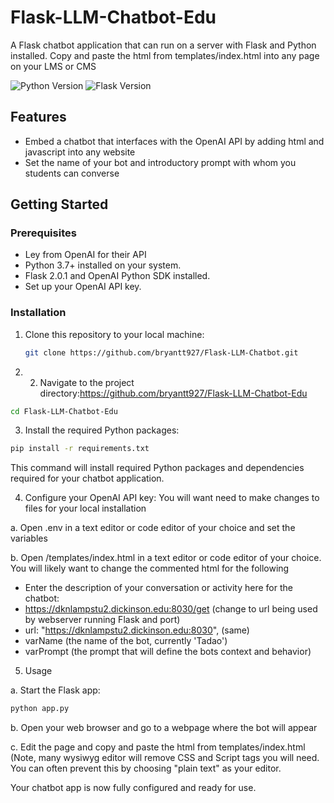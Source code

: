 # Flask-LLM-Chatbot-Edu
A Flask chatbot application that can run on a server with Flask and Python installed.  Copy and paste the html from templates/index.html into any page on your LMS or CMS

![Python Version](https://img.shields.io/badge/Python-3.9-blue)
![Flask Version](https://img.shields.io/badge/Flask-3.0.2-green)


## Features

- Embed a chatbot that interfaces with the OpenAI API by adding html and javascript into any website
- Set the name of your bot and introductory prompt with whom you students can converse

## Getting Started

### Prerequisites

- Ley from OpenAI for their API
- Python 3.7+ installed on your system.
- Flask 2.0.1 and OpenAI Python SDK installed.
- Set up your OpenAI API key.

### Installation

1. Clone this repository to your local machine:

   ```bash
   git clone https://github.com/bryantt927/Flask-LLM-Chatbot.git
    ```

2. 2. Navigate to the project directory:https://github.com/bryantt927/Flask-LLM-Chatbot-Edu
```bash
cd Flask-LLM-Chatbot-Edu
```
3. Install the required Python packages:
```bash
pip install -r requirements.txt
```
This command will install required Python packages and dependencies required for your chatbot application.

4. Configure your OpenAI API key:
You will want need to make changes to files for your local installation

a. Open .env in a text editor or code editor of your choice and set the variables

b. Open /templates/index.html in a text editor or code editor of your choice.  You will likely want to change the commented html for the following

- <div class="title">Enter the description of your conversation or activity here for the chatbot:</div>
- https://dknlampstu2.dickinson.edu:8030/get  (change to url being used by webserver running Flask and port)
- url: "https://dknlampstu2.dickinson.edu:8030", (same)
- varName (the name of the bot, currently 'Tadao')
- varPrompt (the prompt that will define the bots context and behavior)


5. Usage

a. Start the Flask app:
```bash
python app.py
```
b. Open your web browser and go to a webpage where the bot will appear

c. Edit the page and copy and paste the html from templates/index.html  (Note, many wysiwyg editor will remove CSS and Script tags you will need. You can often prevent this by choosing "plain text" as your editor.

Your chatbot app is now fully configured and ready for use. 

